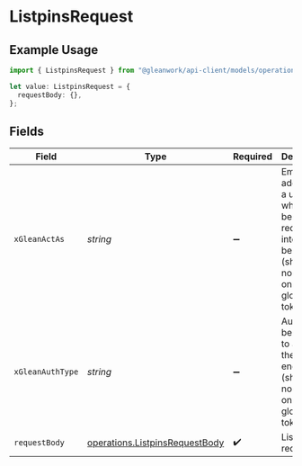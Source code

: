 # ListpinsRequest

## Example Usage

```typescript
import { ListpinsRequest } from "@gleanwork/api-client/models/operations";

let value: ListpinsRequest = {
  requestBody: {},
};
```

## Fields

| Field                                                                                                                    | Type                                                                                                                     | Required                                                                                                                 | Description                                                                                                              |
| ------------------------------------------------------------------------------------------------------------------------ | ------------------------------------------------------------------------------------------------------------------------ | ------------------------------------------------------------------------------------------------------------------------ | ------------------------------------------------------------------------------------------------------------------------ |
| `xGleanActAs`                                                                                                            | *string*                                                                                                                 | :heavy_minus_sign:                                                                                                       | Email address of a user on whose behalf the request is intended to be made (should be non-empty only for global tokens). |
| `xGleanAuthType`                                                                                                         | *string*                                                                                                                 | :heavy_minus_sign:                                                                                                       | Auth type being used to access the endpoint (should be non-empty only for global tokens).                                |
| `requestBody`                                                                                                            | [operations.ListpinsRequestBody](../../models/operations/listpinsrequestbody.md)                                         | :heavy_check_mark:                                                                                                       | List pins request                                                                                                        |